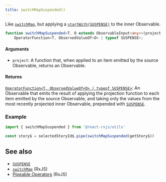 ```yaml
---
title: switchMapSuspended()
---
```


Like [`switchMap`], but applying a [`startWith(SUSPENSE)`][`startWith`] to the inner Observable.

```ts
function switchMapSuspended<T, O extends ObservableInput<any>>(project: (value: T, index: number) => O): 
    OperatorFunction<T, ObservedValueOf<O> | typeof SUSPENSE>;
```

#### Arguments
* `project`: A function that, when applied to an item emitted by the source Observable, returns an Observable.

#### Returns

[`OperatorFunction<T, ObservedValueOf<O> | typeof SUSPENSE>`][`OperatorFunction`]: An Observable that emits the result of applying the projection function to each item emitted by the source Observable, and taking only the values from the most recently projected inner Observable, prepended with [`SUSPENSE`].

### Example

```ts
import { switchMapSuspended } from '@react-rxjs/utils'

const story$ = selectedStoryId$.pipe(switchMapSuspended(getStory$))
```

## See also
* [`SUSPENSE`]
* [`switchMap`] (RxJS)
* [Pipeable Operators] (RxJS)

[`SUSPENSE`]: ../core/suspense
[`switchMap`]: https://rxjs-dev.firebaseapp.com/api/operators/switchMap
[`startWith`]: https://rxjs-dev.firebaseapp.com/api/operators/startWith
[Pipeable Operators]: https://rxjs.dev/guide/v6/pipeable-operators
[`OperatorFunction`]: https://rxjs-dev.firebaseapp.com/api/index/interface/OperatorFunction